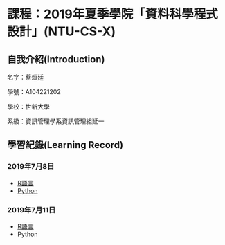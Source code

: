 <h1>課程：2019年夏季學院「資料科學程式設計」(NTU-CS-X)</h1>

<h2>自我介紹(Introduction)</h2>
<p>名字：蔡烜廷</p>
<p>學號：A104221202</p>
<p>學校：世新大學</p>
<p>系級：資訊管理學系資訊管理組延一</p>

<h2>學習紀錄(Learning Record)</h2>
<h3>2019年7月8日</h3>
<ul>
<li><a href="https://htmlpreview.github.io/?https://github.com/shainting/Data-Science-Programming/blob/master/Week01/hw01.html">R語言</a></li>
<li><a href="https://github.com/shainting/Data-Science-Programming/blob/master/Week01/20190708.ipynb">Python</a></li>
</ul>
<h3>2019年7月11日</h3>
<ul>
<li><a href="https://htmlpreview.github.io/?https://github.com/shainting/Data-Science-Programming/blob/master/20190711/hw02_20190711.html">R語言</a></li>
<li><a>Python</a></li>
</ul>
